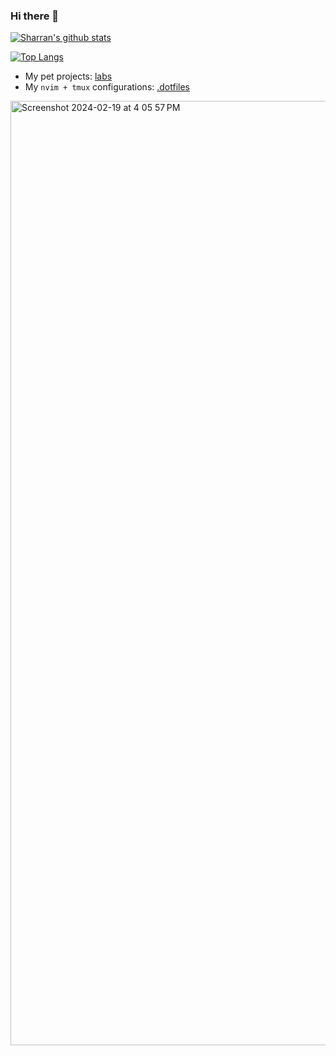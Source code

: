 ### Hi there 👋

[![Sharran's github stats](https://github-readme-stats.vercel.app/api?username=msharran&count_private=true&show_icons=true)](https://github.com/msharran)

[![Top Langs](https://github-readme-stats.vercel.app/api/top-langs/?username=msharran)](https://github.com/msharran)

- My pet projects: [labs](https://github.com/msharran/labs)
- My `nvim + tmux` configurations: [.dotfiles](https://github.com/msharran/.dotfiles)
  
<img width="1511" alt="Screenshot 2024-02-19 at 4 05 57 PM" src="https://github.com/msharran/msharran/assets/48464543/5753c2de-6dc8-493a-8fd5-91eab6d74852">


<!--
**msharran/msharran** is a ✨ _special_ ✨ repository because its `README.md` (this file) appears on your GitHub profile.

Here are some ideas to get you started:

- 🔭 I’m currently working on ...
- 🌱 I’m currently learning ...
- 👯 I’m looking to collaborate on ...
- 🤔 I’m looking for help with ...
- 💬 Ask me about ...
- 📫 How to reach me: ...
- 😄 Pronouns: ...
- ⚡ Fun fact: ...
-->



